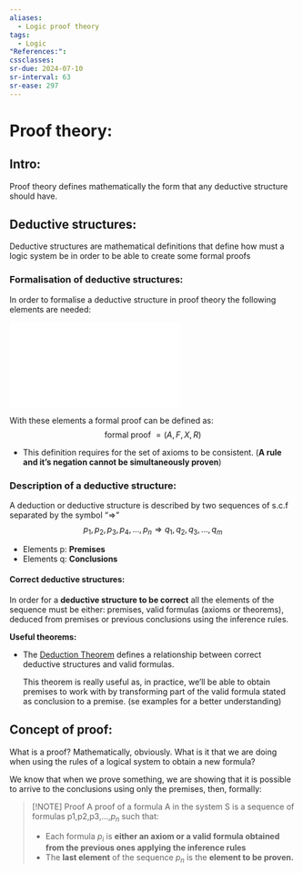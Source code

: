 ```yaml
---
aliases:
  - Logic proof theory
tags:
  - Logic
"References:": 
cssclasses: 
sr-due: 2024-07-10
sr-interval: 63
sr-ease: 297
---
```

# Proof theory: 
## Intro: 
Proof theory defines mathematically the form that any deductive structure should have. 
## Deductive structures: 
Deductive structures are mathematical definitions that define how must a logic system be in order to be able to create some formal proofs
### Formalisation of deductive structures: 
In order to formalise a deductive structure in proof theory the following elements are needed: 

![Formal demonstration system](20240409%20-%20122918%20-%20Definition%20-%20Test%20System%20S.md)

With these elements a formal proof can be defined as: 
$$
\text{formal proof } = (A,F,X,R)
$$
+ This definition requires for the set of axioms to be consistent. (**A rule and it’s negation cannot be simultaneously proven**)
### Description of a deductive structure: 
A deduction or deductive structure is described by two sequences of s.c.f separated by the symbol “$\Rightarrow$”
$$
p_1, p_2,p_3, p_4,...,p_n \Rightarrow q_1, q_2,q_3,...,q_m
$$
+ Elements p: **Premises**
+ Elements q: **Conclusions** 

#### Correct deductive structures: 
In order for a **deductive structure to be correct** all the elements of the sequence must be either: premises, valid formulas (axioms or theorems), deduced from premises or previous conclusions using the inference rules. 

**Useful theorems:**
+ The [Deduction Theorem](20240409%20-%20132720%20-%20Theorem%20-%20DeductionTheorem.md) defines a relationship between correct deductive structures and valid formulas. 
	
	This theorem is really useful as, in practice, we’ll be able to obtain premises to work with by transforming part of the valid formula stated as conclusion to a premise. (se examples for a better understanding)
## Concept of proof:
What is a proof? Mathematically, obviously.
What is it that we are doing when using the rules of a logical system to obtain a new formula?

We know that when we prove something, we are showing that it is possible to arrive to the conclusions using only the premises, then, formally: 

> [!NOTE] Proof
> A proof of a formula A in the system S is a sequence of formulas p1,p2,p3,…,$p_n$ such that: 
> + Each formula $p_i$ is **either an axiom or a valid formula obtained from the previous ones applying the inference rules**
> + The **last element** of the sequence $p_n$ is the **element to be proven.**
> 
> 
